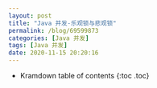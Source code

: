 ```yaml
---
layout: post
title: "Java 并发-乐观锁与悲观锁"
permalink: /blog/69599873
categories: [Java 并发]
tags: [Java 并发]
date: 2020-11-15 20:20:16
---
```


* Kramdown table of contents
{:toc .toc}
